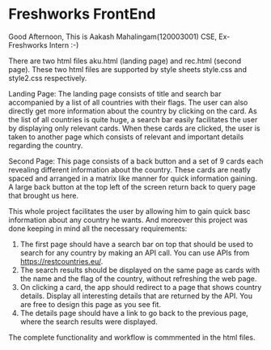 # Freshworks FrontEnd 

Good Afternoon,
This is Aakash Mahalingam(120003001) CSE, Ex-Freshworks Intern :-)

There are two html files aku.html (landing page) and rec.html (second page). 
These two html files are supported by style sheets style.css and style2.css respectively.

Landing Page:
The landing page consists of title and search bar accompanied by a list of all countries with their flags. The user can also directly get more information about the country by clicking on the card. As the list of all countries is quite huge, a search bar easily facilitates the user by displaying only relevant cards. When these cards are clicked, the user is taken to another page which consists of relevant and important details regarding the country.

Second Page:
This page consists of a back button and a set of 9 cards each revealing different information about the country. These cards are neatly spaced and arranged in a matrix like manner for quick information gaining. A large back button at the top left of the screen return back to query page that brought us here.

This whole project facilitates the user by allowing him to gain quick basc information about any country he wants. And moreover this project was done keeping in mind all the necessary requirements:

1. The first page should have a search bar on top that should be used to search for any
country by making an API call. You can use APIs from https://restcountries.eu/.
2. The search results should be displayed on the same page as cards with the name and the
flag of the country, without refreshing the web page.
3. On clicking a card, the app should redirect to a page that shows country details. Display
all interesting details that are returned by the API. You are free to design this page as you
see fit.
4. The details page should have a link to go back to the previous page, where the search
results were displayed.


The complete functionality and workflow is commmented in the html files.
